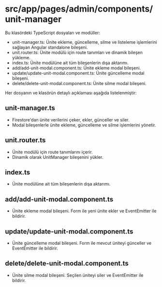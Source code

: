 # src/app/pages/admin/components/unit-manager

Bu klasördeki TypeScript dosyaları ve modüller:

- unit-manager.ts: Ünite ekleme, güncelleme, silme ve listeleme işlemlerini sağlayan Angular standalone bileşeni.
- unit.router.ts: Ünite modülü için route tanımları ve dinamik bileşen yükleme.
- index.ts: Ünite modülüne ait tüm bileşenlerin dışa aktarımı.
- add/add-unit-modal.component.ts: Ünite ekleme modal bileşeni.
- update/update-unit-modal.component.ts: Ünite güncelleme modal bileşeni.
- delete/delete-unit-modal.component.ts: Ünite silme modal bileşeni.

Her dosyanın ve klasörün detaylı açıklaması aşağıda listelenmiştir:

## unit-manager.ts
- Firestore'dan ünite verilerini çeker, ekler, günceller ve siler.
- Modal bileşenlerle ünite ekleme, güncelleme ve silme işlemlerini yönetir.

## unit.router.ts
- Ünite modülü için route tanımlarını içerir.
- Dinamik olarak UnitManager bileşenini yükler.

## index.ts
- Ünite modülüne ait tüm bileşenlerin dışa aktarımı.

## add/add-unit-modal.component.ts
- Ünite ekleme modal bileşeni. Form ile yeni ünite ekler ve EventEmitter ile bildirir.

## update/update-unit-modal.component.ts
- Ünite güncelleme modal bileşeni. Form ile mevcut üniteyi günceller ve EventEmitter ile bildirir.

## delete/delete-unit-modal.component.ts
- Ünite silme modal bileşeni. Seçilen üniteyi siler ve EventEmitter ile bildirir.
